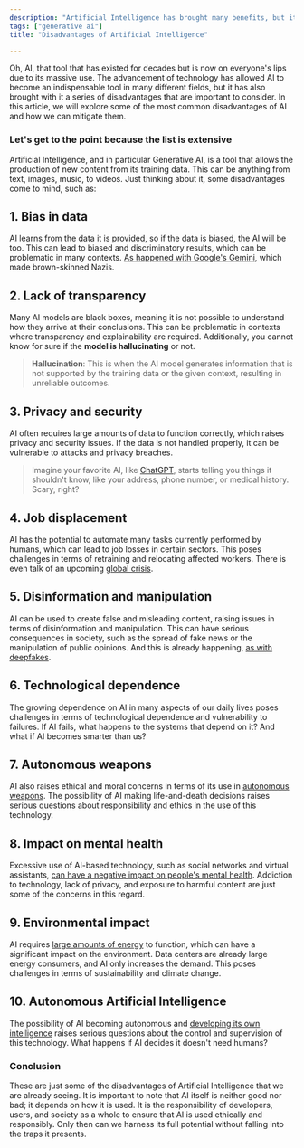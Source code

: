 ```yaml
---
description: "Artificial Intelligence has brought many benefits, but it also has its disadvantages. In this article, we explore some of the most common disadvantages of AI and how we can mitigate them."
tags: ["generative ai"]
title: "Disadvantages of Artificial Intelligence"

---
```


Oh, AI, that tool that has existed for decades but is now on everyone's lips due to its massive use. The advancement of technology has allowed AI to become an indispensable tool in many different fields, but it has also brought with it a series of disadvantages that are important to consider. In this article, we will explore some of the most common disadvantages of AI and how we can mitigate them.

### Let's get to the point because the list is extensive

Artificial Intelligence, and in particular Generative AI, is a tool that allows the production of new content from its training data. This can be anything from text, images, music, to videos. Just thinking about it, some disadvantages come to mind, such as:

## 1. **Bias in data**

AI learns from the data it is provided, so if the data is biased, the AI will be too. This can lead to biased and discriminatory results, which can be problematic in many contexts. [As happened with Google's Gemini](https://es.wired.com/articulos/gemini-queria-ser-politicamente-correcto-hasta-que-hizo-imagenes-de-segunda-guerra-mundial), which made brown-skinned Nazis.

## 2. **Lack of transparency**

Many AI models are black boxes, meaning it is not possible to understand how they arrive at their conclusions. This can be problematic in contexts where transparency and explainability are required. Additionally, you cannot know for sure if the **model is hallucinating** or not.

> **Hallucination**: This is when the AI model generates information that is not supported by the training data or the given context, resulting in unreliable outcomes.

## 3. **Privacy and security**

AI often requires large amounts of data to function correctly, which raises privacy and security issues. If the data is not handled properly, it can be vulnerable to attacks and privacy breaches.

> Imagine your favorite AI, like [ChatGPT](https://www.openai.com/chatgpt), starts telling you things it shouldn't know, like your address, phone number, or medical history. Scary, right?

## 4. **Job displacement**

AI has the potential to automate many tasks currently performed by humans, which can lead to job losses in certain sectors. This poses challenges in terms of retraining and relocating affected workers. There is even talk of an upcoming [global crisis](https://es.euronews.com/next/2024/01/15/casi-el-40-de-los-empleos-del-mundo-se-veran-afectados-por-la-ia-segun-la-jefa-del-fmi).

## 5. **Disinformation and manipulation**

AI can be used to create false and misleading content, raising issues in terms of disinformation and manipulation. This can have serious consequences in society, such as the spread of fake news or the manipulation of public opinions. And this is already happening, [as with deepfakes](https://www.lisainstitute.com/blogs/blog/deepfakes-tipos-consejos-riesgos-amenazas#:~:text=Los%20Deepfakes%20o%20%22falsedades%20profundas,parezcan%20originales%2C%20aut%C3%A9nticos%20y%20reales.).

## 6. **Technological dependence**

The growing dependence on AI in many aspects of our daily lives poses challenges in terms of technological dependence and vulnerability to failures. If AI fails, what happens to the systems that depend on it? And what if AI becomes smarter than us?

## 7. **Autonomous weapons**

AI also raises ethical and moral concerns in terms of its use in [autonomous weapons](https://www.weforum.org/agenda/2021/06/the-accelerating-development-of-weapons-powered-by-artificial-risk-is-a-risk-to-humanity/). The possibility of AI making life-and-death decisions raises serious questions about responsibility and ethics in the use of this technology.

## 8. **Impact on mental health**

Excessive use of AI-based technology, such as social networks and virtual assistants, [can have a negative impact on people's mental health](https://www.bbvaopenmind.com/tecnologia/inteligencia-artificial/asi-influira-la-inteligencia-artificial-en-la-mente-humana/#:~:text=De%20esta%20forma%2C%20la%20inteligencia,explotar%20nuestras%20habilidades%20m%C3%A1s%20humanas.). Addiction to technology, lack of privacy, and exposure to harmful content are just some of the concerns in this regard.

## 9. **Environmental impact**

AI requires [large amounts of energy](https://elperiodicodelaenergia.com/inteligencia-artificial-puede-llegar-consumir-electricidad-pais/) to function, which can have a significant impact on the environment. Data centers are already large energy consumers, and AI only increases the demand. This poses challenges in terms of sustainability and climate change.

## 10. **Autonomous Artificial Intelligence**

The possibility of AI becoming autonomous and [developing its own intelligence](https://www.vozdeamerica.com/a/inteligencia-artificial-autonoma-realidad-o-ficcion-de-hollywood-/6996258.html) raises serious questions about the control and supervision of this technology. What happens if AI decides it doesn't need humans?

### Conclusion

These are just some of the disadvantages of Artificial Intelligence that we are already seeing. It is important to note that AI itself is neither good nor bad; it depends on how it is used. It is the responsibility of developers, users, and society as a whole to ensure that AI is used ethically and responsibly. Only then can we harness its full potential without falling into the traps it presents.